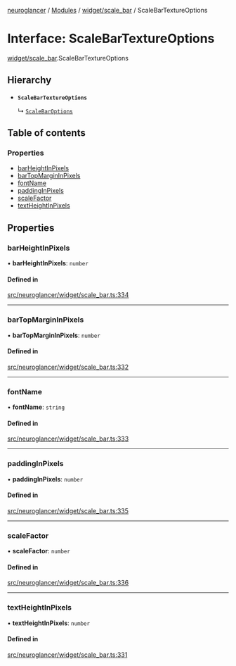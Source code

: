 [neuroglancer](../README.md) / [Modules](../modules.md) / [widget/scale\_bar](../modules/widget_scale_bar.md) / ScaleBarTextureOptions

# Interface: ScaleBarTextureOptions

[widget/scale_bar](../modules/widget_scale_bar.md).ScaleBarTextureOptions

## Hierarchy

- **`ScaleBarTextureOptions`**

  ↳ [`ScaleBarOptions`](widget_scale_bar.ScaleBarOptions.md)

## Table of contents

### Properties

- [barHeightInPixels](widget_scale_bar.ScaleBarTextureOptions.md#barheightinpixels)
- [barTopMarginInPixels](widget_scale_bar.ScaleBarTextureOptions.md#bartopmargininpixels)
- [fontName](widget_scale_bar.ScaleBarTextureOptions.md#fontname)
- [paddingInPixels](widget_scale_bar.ScaleBarTextureOptions.md#paddinginpixels)
- [scaleFactor](widget_scale_bar.ScaleBarTextureOptions.md#scalefactor)
- [textHeightInPixels](widget_scale_bar.ScaleBarTextureOptions.md#textheightinpixels)

## Properties

### barHeightInPixels

• **barHeightInPixels**: `number`

#### Defined in

[src/neuroglancer/widget/scale_bar.ts:334](https://github.com/ActiveBrainAtlas2/neuroglancer/blob/1beb5d34/src/neuroglancer/widget/scale_bar.ts#L334)

___

### barTopMarginInPixels

• **barTopMarginInPixels**: `number`

#### Defined in

[src/neuroglancer/widget/scale_bar.ts:332](https://github.com/ActiveBrainAtlas2/neuroglancer/blob/1beb5d34/src/neuroglancer/widget/scale_bar.ts#L332)

___

### fontName

• **fontName**: `string`

#### Defined in

[src/neuroglancer/widget/scale_bar.ts:333](https://github.com/ActiveBrainAtlas2/neuroglancer/blob/1beb5d34/src/neuroglancer/widget/scale_bar.ts#L333)

___

### paddingInPixels

• **paddingInPixels**: `number`

#### Defined in

[src/neuroglancer/widget/scale_bar.ts:335](https://github.com/ActiveBrainAtlas2/neuroglancer/blob/1beb5d34/src/neuroglancer/widget/scale_bar.ts#L335)

___

### scaleFactor

• **scaleFactor**: `number`

#### Defined in

[src/neuroglancer/widget/scale_bar.ts:336](https://github.com/ActiveBrainAtlas2/neuroglancer/blob/1beb5d34/src/neuroglancer/widget/scale_bar.ts#L336)

___

### textHeightInPixels

• **textHeightInPixels**: `number`

#### Defined in

[src/neuroglancer/widget/scale_bar.ts:331](https://github.com/ActiveBrainAtlas2/neuroglancer/blob/1beb5d34/src/neuroglancer/widget/scale_bar.ts#L331)
